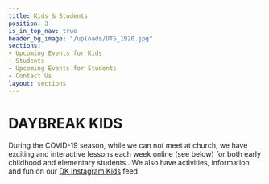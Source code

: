 ```yaml
---
title: Kids & Students
position: 3
is_in_top_nav: true
header_bg_image: "/uploads/UTS_1920.jpg"
sections:
- Upcoming Events for Kids
- Students
- Upcoming Events for Students
- Contact Us
layout: sections
---
```


# **DAYBREAK KIDS**

During the COVID-19 season, while we can not meet at church, we have exciting and interactive lessons each week online (see below) for both early childhood and elementary students .  We also have activities, information and fun on our [DK Instagram Kids](https://www.instagram.com/daybreak.kids/) feed.